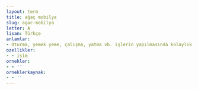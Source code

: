 ```yaml
---
layout: term
title: ağaç mobilya
slug: agac-mobilya
letter: A
lisan: Türkçe
anlamlar:
- Oturma, yemek yeme, çalışma, yatma vb. işlerin yapılmasında kolaylık ve rahatlık sağlayan, parçalarının büyük çoğunluğu masif, lifli, yongalı ve tabakalı ağaç malzemeden yapılan, taşınabilir veya sabit olarak kullanılan eşya
ozellikler:
- - isim
ornekler:
- - ''
orneklerkaynak:
- - ''
---
```

